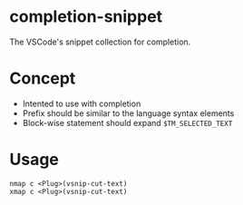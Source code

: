 # completion-snippet

The VSCode's snippet collection for completion.

# Concept

- Intented to use with completion
- Prefix should be similar to the language syntax elements
- Block-wise statement should expand `$TM_SELECTED_TEXT`

# Usage

```vim
nmap c <Plug>(vsnip-cut-text)
xmap c <Plug>(vsnip-cut-text)
```


